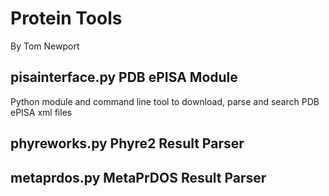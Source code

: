 Protein Tools
=============

By Tom Newport

## pisainterface.py PDB ePISA Module

Python module and command line tool to download, parse and search PDB ePISA xml files

## phyreworks.py Phyre2 Result Parser

## metaprdos.py MetaPrDOS Result Parser
